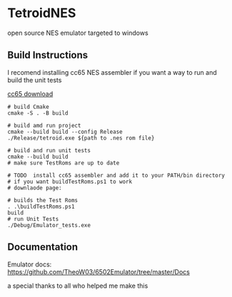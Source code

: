 # TetroidNES

open source NES emulator
targeted to windows

## Build Instructions

I recomend installing cc65 NES assembler if you want a way to run and build the unit tests

[cc65 download]

```SH
# build Cmake
cmake -S . -B build 

# build amd run project
cmake --build build --config Release
./Release/tetroid.exe ${path to .nes rom file} 

# build and run unit tests
cmake --build build
# make sure TestRoms are up to date

# TODO  install cc65 assembler and add it to your PATH/bin directory 
# if you want buildTestRoms.ps1 to work
# downlaode page: 

# builds the Test Roms 
. .\buildTestRoms.ps1 
build 
# run Unit Tests
./Debug/Emulator_tests.exe
```

## Documentation

Emulator docs: <https://github.com/TheoW03/6502Emulator/tree/master/Docs>

a special thanks to all who helped me make this

[cc65 download]: https://cc65.github.io/

